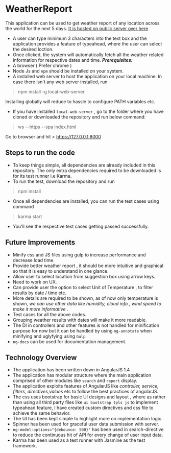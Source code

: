 

# WeatherReport
This application can be used to get weather report of any location across the world for the next 5 days.
[It is hosted on public server over here](https://shashankvivek.github.io/)

 - A user can type minimum 3 characters into the text box and the application provides a feature of typeahead, where the user can select the desired loction.
 - Once clicked, the system will automatically fetch all the weather related information for respective dates and time. 
***Prerequisites:*** 
 - A browser ( Prefer chrome )
 - Node Js  and `npm` should be installed on your system.
 - A installed web server to host the application on your local machine. In case there isn't any web server installed, run
  > npm install -g local-web-server

Installing globally will reduce to hassle to configure PATH variables etc.

- If you have installed `local-web-server` , go to the folder where you have cloned or downloaded the repository and run below command:
> ws --https --spa index.html

Go to browser and hit > https://127.0.0.1:8000

  
## Steps to run the code

 - To keep things simple, all dependencies are already included in this repository. The only extra dependencies required to be downloaded is for its test runner i.e Karma.
 - To run the test, download the repository and run 
 > npm install
 - Once all dependencies are installed, you can run the test cases using command 
> karma start
 - You'll see the respective test cases getting passed successfully.
 
## Future Improvements
 - Minify css and JS files using gulp to increase performance and decrease load time.
 - Provide better weather report , it should be more intuitive and graphical so that it is easy to understand in one glance.
 - Allow user to select location from suggestion box using arrow keys.
 - Need to work on  UX.
 - Can provide user the option to select Unit of Temperature , to filter results by date / time etc.
 - More details are required to be shown, as of now only temperature is shown, *we can use other data like humidity, cloud info , wind speed to make it more informative* .
 - Test cases for all the above codes.
 - Grouping weather results with dates will make it more readable.
 - The DI in controllers and other features is not handled for minification purpose for now but it can be handled by using `ng-annotate` when minifying and uglyfying using `Gulp`
 - `ng-docs` can be used for documentation management.
 
## Technology Overview
 - The application has been written down in AngularJS 1.4
 - The application has modular structure where the main application comprised of other modules like `search` and `report` display. 
 - The application exploits features of AngularJS like *controller, service, filters, directives,values* etc to follow the best practices of angularJS.
 - The css uses bootstrap for basic UI designs and layout , where as rather than using all third party files like `ui bootstrap tpls js` to implement typeahead feature, I have created custom directives and css file to achieve the same behavior. 
 - The UI has been kept simple to highlight more on implementation logic.
 - Spinner has been used for graceful user data submission with server.
 - `ng-model-options="{debounce: 500}"` has been used in search-directive to reduce the continuous hit of API for every change of user input data.
 - Karma has been used as a test runner with Jasmine as the test framework.